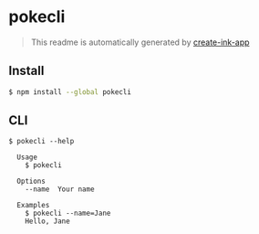 # pokecli

> This readme is automatically generated by [create-ink-app](https://github.com/vadimdemedes/create-ink-app)


## Install

```bash
$ npm install --global pokecli
```


## CLI

```
$ pokecli --help

  Usage
    $ pokecli

  Options
    --name  Your name

  Examples
    $ pokecli --name=Jane
    Hello, Jane
```

